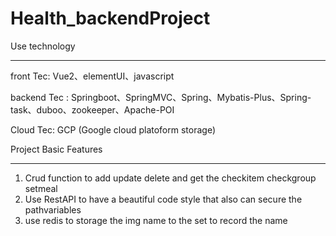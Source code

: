 # Health_backendProject

Use technology
__________________________
front Tec: Vue2、elementUI、javascript

backend Tec : Springboot、SpringMVC、Spring、Mybatis-Plus、Spring-task、duboo、zookeeper、Apache-POI

Cloud Tec: GCP (Google cloud platoform storage)


Project Basic Features
__________________________

1.  Crud function to add update delete and get the checkitem checkgroup setmeal
2.  Use RestAPI to have a beautiful code style that also can secure the pathvariables
3.  use redis to storage the img name to the set to record the name  

